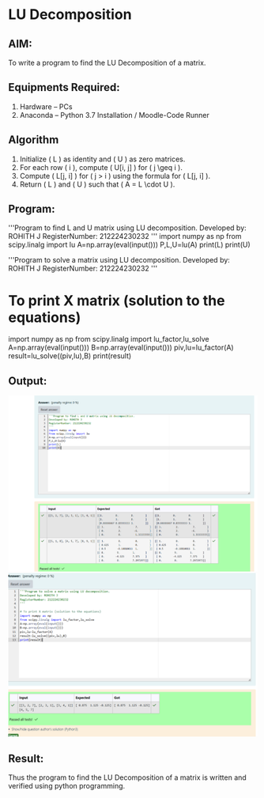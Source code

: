 # LU Decomposition 

## AIM:
To write a program to find the LU Decomposition of a matrix.

## Equipments Required:
1. Hardware – PCs
2. Anaconda – Python 3.7 Installation / Moodle-Code Runner

## Algorithm
1. Initialize ( L ) as identity and ( U ) as zero matrices.
2. For each row ( i ), compute ( U[i, j] ) for ( j \geq i ).
3. Compute ( L[j, i] ) for ( j > i ) using the formula for ( L[j, i] ).
4. Return ( L ) and ( U ) such that ( A = L \cdot U ).


## Program:
'''Program to find L and U matrix using LU decomposition.
Developed by: ROHITH J
RegisterNumber: 212224230232
'''
import numpy as np
from scipy.linalg import lu
A=np.array(eval(input()))
P,L,U=lu(A)
print(L)
print(U)

'''Program to solve a matrix using LU decomposition.
Developed by: ROHITH J
RegisterNumber: 212224230232
'''

# To print X matrix (solution to the equations)
import numpy as np
from scipy.linalg import lu_factor,lu_solve
A=np.array(eval(input()))
B=np.array(eval(input()))
piv,lu=lu_factor(A)
result=lu_solve((piv,lu),B)
print(result)

## Output:
![alt text](<Screenshot 2025-05-10 233600.png>)
![alt text](<Screenshot 2025-05-10 233641.png>)


## Result:
Thus the program to find the LU Decomposition of a matrix is written and verified using python programming.

